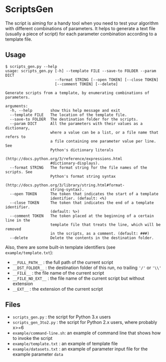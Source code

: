 ScriptsGen
====================

The script is aiming for a handy tool when you need to test your algorithm with different combinations of parameters. It helps to generate a text file (usually a piece of script) for each parameter combination according to a template file.

Usage
--------------------
    $ scripts_gen.py --help
    usage: scripts_gen.py [-h] --template FILE --save-to FOLDER --param DICT
                          --format STRING [--open TOKEN] [--close TOKEN]
                          [--comment TOKEN] [--delete]
    
    Generate scripts from a template, by enumerating combinations of parameters.
    
    arguments:
      -h, --help        show this help message and exit
      --template FILE   The location of the template file.
      --save-to FOLDER  The destination folder for the scripts.
      --param DICT      All the parameters with their values as a dictionary,
                        where a value can be a list, or a file name that refers to
                        a file containing one parameter value per line. See
                        Python's dictionary literals
                        (http://docs.python.org/3/reference/expressions.html
                        #dictionary-displays).
      --format STRING   The format string for the file names of the scripts. See
                        Python's format string syntax
                        (http://docs.python.org/3/library/string.html#format-
                        string-syntax).
      --open TOKEN      The token that indicates the start of a template
                        identifier. (default: <%)
      --close TOKEN     The token that indicates the end of a template identifier.
                        (default: %>)
      --comment TOKEN   The token placed at the beginning of a certain line in the
                        template file that treats the line, which will be removed
                        in the scripts, as a comment. (default: ###)
      --delete          Delete the contents in the destination folder.


Also, there are some built-in template identifiers (see `example/template.txt`):

- `__FULL_PATH__`   : the full path of the current script
- `__DST_FOLDER__`  : the destination folder of this run, no trailing `'/'` or `'\\'`
- `__FILE__`        : the file name of the current script
- `__FILE_NO_EXT__` : the file name of the current script but without extension
- `__EXT__`         : the extension of the current script

Files
--------------------
- `scripts_gen.py`         : the script for Python 3.x users
- `scripts_gen_3to2.py`    : the script for Python 2.x users, where probably x>=6
- `example/command-line.sh`: an example of command line that shows how to invoke the script
- `example/template.txt`   : an example of template file
- `example/datasets.txt`   : an example of parameter input file for the example parameter `data`

